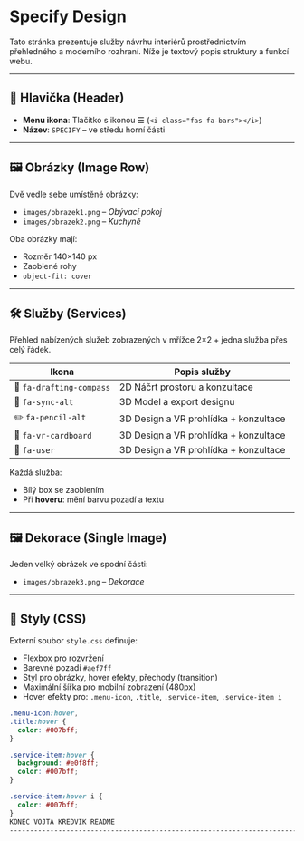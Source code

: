 # Specify Design

Tato stránka prezentuje služby návrhu interiérů prostřednictvím přehledného a moderního rozhraní. Níže je textový popis struktury a funkcí webu.

---

## 🧭 Hlavička (Header)

- **Menu ikona**: Tlačítko s ikonou ☰ (`<i class="fas fa-bars"></i>`)
- **Název**: `SPECIFY` – ve středu horní části

---

## 🖼️ Obrázky (Image Row)

Dvě vedle sebe umístěné obrázky:
- `images/obrazek1.png` – *Obývací pokoj*
- `images/obrazek2.png` – *Kuchyně*

Oba obrázky mají:
- Rozměr 140×140 px
- Zaoblené rohy
- `object-fit: cover`

---

## 🛠️ Služby (Services)

Přehled nabízených služeb zobrazených v mřížce 2×2 + jedna služba přes celý řádek.

| Ikona                     | Popis služby                                 |
|--------------------------|----------------------------------------------|
| 🧭 `fa-drafting-compass` | 2D Náčrt prostoru a konzultace               |
| 🔁 `fa-sync-alt`         | 3D Model a export designu                    |
| ✏️ `fa-pencil-alt`       | 3D Design a VR prohlídka + konzultace       |
| 🥽 `fa-vr-cardboard`     | 3D Design a VR prohlídka + konzultace       |
| 👤 `fa-user`             | 3D Design a VR prohlídka + konzultace       |

Každá služba:
- Bílý box se zaoblením
- Při **hoveru**: mění barvu pozadí a textu

---

## 🖼️ Dekorace (Single Image)

Jeden velký obrázek ve spodní části:
- `images/obrazek3.png` – *Dekorace*

---

## 🎨 Styly (CSS)

Externí soubor `style.css` definuje:
- Flexbox pro rozvržení
- Barevné pozadí `#aef7ff`
- Styl pro obrázky, hover efekty, přechody (transition)
- Maximální šířka pro mobilní zobrazení (480px)
- Hover efekty pro: `.menu-icon`, `.title`, `.service-item`, `.service-item i`

```css
.menu-icon:hover,
.title:hover {
  color: #007bff;
}

.service-item:hover {
  background: #e0f8ff;
  color: #007bff;
}

.service-item:hover i {
  color: #007bff;
}
KONEC VOJTA KREDVIK README
--------------------------------------------------------------------------------------------------------------------------------------------------------------------------------------------------------------------------------------------------------------------------------------------------------------------------------------------------------------------------------------------------------------------------------------------------------------------------------------------------------------------------------------------------------------
